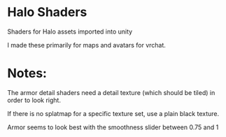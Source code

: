 # Halo Shaders
Shaders for Halo assets imported into unity

I made these primarily for maps and avatars for vrchat.

# Notes:

The armor detail shaders need a detail texture (which should be tiled) in order to look right.

If there is no splatmap for a specific texture set, use a plain black texture.

Armor seems to look best with the smoothness slider between 0.75 and 1
